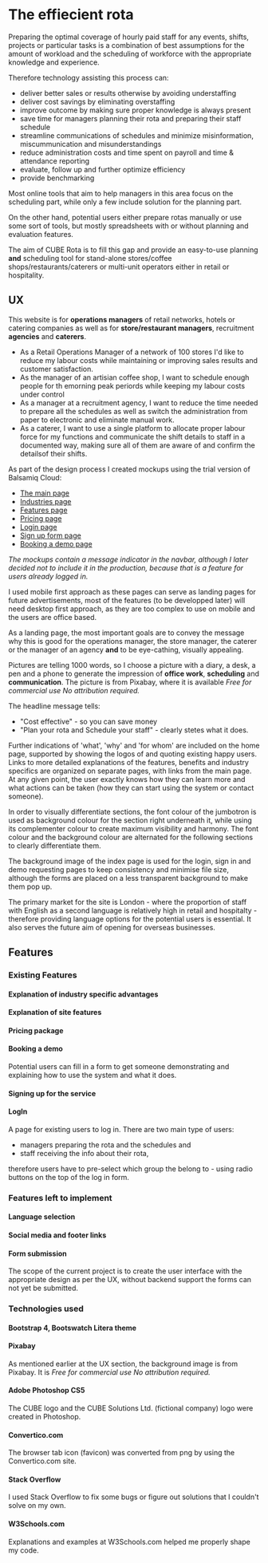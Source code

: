 # The effiecient rota

Preparing the optimal coverage of hourly paid staff for any events, shifts, projects or particular tasks is a combination of 
best assumptions for the amount of workload and the scheduling of workforce with the appropriate knowledge and experience.

Therefore technology assisting this process can:
 - deliver better sales or results otherwise by avoiding understaffing
 - deliver cost savings by eliminating overstaffing
 - improve outcome by making sure proper knowledge is always present
 - save time for managers planning their rota and preparing their staff schedule
 - streamline communications of schedules and minimize misinformation, miscummunication and misunderstandings
 - reduce administration costs and time spent on payroll and time & attendance reporting
 - evaluate, follow up and further optimize efficiency
 - provide benchmarking

Most online tools that aim to help managers in this area focus on the scheduling part, while only a few include solution for the planning part.

On the other hand, potential users either prepare rotas manually or use some sort of tools, but mostly spreadsheets with or without planning and evaluation features.

The aim of CUBE Rota is to fill this gap and provide an easy-to-use planning **and** scheduling tool for stand-alone stores/coffee shops/restaurants/caterers 
or multi-unit operators either in retail or hospitality.

## UX

This website is for **operations managers** of retail networks, hotels or catering companies as well as for **store/restaurant managers**, recruitment **agencies** and **caterers**.

- As a Retail Operations Manager of a network of 100 stores I'd like to reduce my labour costs while maintaining or improving sales results and customer satisfaction. 
- As the manager of an artisian coffee shop, I want to schedule enough people for th emorning peak periords while keeping my labour costs under control
- As a manager at a recruitment agency, I want to reduce the time needed to prepare all the schedules as well as switch the administration from paper to electronic and eliminate manual work.
- As a caterer, I want to  use a single platform to allocate proper labour force for my functions and communicate the shift details to staff in a documented way, making sure all of them are aware of and confirm the detailsof their shifts.

As part of the design process I created mockups using the trial version of Balsamiq Cloud:
- [The main page](https://github.com/Sarosim/CUBE-Rota/blob/master/assets/Documents/Home.png)
- [Industries page](https://github.com/Sarosim/CUBE-Rota/blob/master/assets/Documents/Industries.png)
- [Features page](https://github.com/Sarosim/CUBE-Rota/blob/master/assets/Documents/Features.png)
- [Pricing page](https://github.com/Sarosim/CUBE-Rota/blob/master/assets/Documents/Pricing.png)
- [Login page](https://github.com/Sarosim/my-first-website/Documents/LogIn.png)
- [Sign up form page](https://github.com/Sarosim/CUBE-Rota/blob/master/assets/Documents/Signup.png)
- [Booking a demo page](https://github.com/Sarosim/CUBE-Rota/blob/master/assets/Documents/BookaDemo.png)

_The mockups contain a message indicator in the navbar, although I later decided not to include it in the production, because that is a feature for users already logged in._

I used mobile first approach as these pages can serve as landing pages for future advertisements, most of the features (to be developped later) will need desktop first approach,
as they are too complex to use on mobile and the users are office based.

As a landing page, the most important goals are to convey the message why this is good for the operations manager, the store manager, the caterer or the manager of an agency **and** to be eye-cathing, visually appealing.

Pictures are telling 1000 words, so I choose a picture with a diary, a desk, a pen and a phone to generate the impression of **office work**, **scheduling** and **communication**. 
The picture is from Pixabay, where it is available *Free for commercial use No attribution required.*

The headline message tells:
- "Cost effective" - so you can save money
- "Plan your rota and Schedule your staff" - clearly stetes what it does.

Further indications of 'what', 'why' and 'for whom' are included on the home page, supported by showing the logos of and quoting existing happy users.<br> 
Links to more detailed explanations of the features, benefits and industry specifics are organized on separate pages, with links from the main page.<br>
At any given point, the user exactly knows how they can learn more and what actions can be taken (how they can start using the system or contact someone). 

In order to visually differentiate sections, the font colour of the jumbotron is used as background colour for the section right underneath it, 
while using its complementer colour to create maximum visibility and harmony. The font colour and the background colour are alternated for the following sections to clearly differentiate them. 

The background image of the index page is used for the login, sign in and demo requesting pages to keep consistency and minimise file size, although the forms are placed on a less transparent background to make them pop up.

The primary market for the site is London - where the proportion of staff with English as a second language is relatively high in retail and hospitalty - therefore providing language options for the potential users is essential. It also serves the future aim of opening for overseas businesses.

## Features

### Existing Features

#### Explanation of industry specific advantages

#### Explanation of site features

#### Pricing package

#### Booking a demo

Potential users can fill in a form to get someone demonstrating and explaining how to use the system and what it does.

#### Signing up for the service

#### LogIn

A page for existing users to log in. There are two main type of users:
- managers preparing the rota and the schedules and
- staff receiving the info about their rota,

therefore users have to pre-select which group the belong to - using radio buttons on the top of the log in form.

### Features left to implement

#### Language selection

#### Social media and footer links

#### Form submission

The scope of the current project is to create the user interface with the appropriate design as per the UX, without backend support the forms can not yet be submitted.

### Technologies used

#### Bootstrap 4, Bootswatch Litera theme

#### Pixabay

As mentioned earlier at the UX section, the background image is from Pixabay. It is *Free for commercial use No attribution required.*

#### Adobe Photoshop CS5

The CUBE logo and the CUBE Solutions Ltd. (fictional company) logo were created in Photoshop.

#### Convertico.com

The browser tab icon (favicon) was converted from png by using the Convertico.com site.

#### Stack Overflow

I used Stack Overflow to fix some bugs or figure out solutions that I couldn't solve on my own.

#### W3Schools.com 

Explanations and examples at W3Schools.com helped me properly shape my code.



